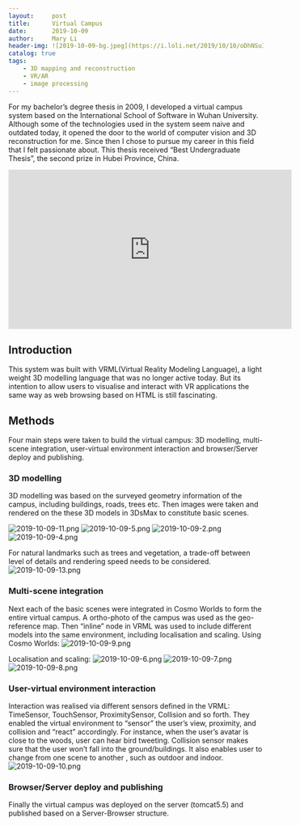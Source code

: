 ```yaml
---
layout:     post
title:      Virtual Campus
date:       2019-10-09
author:     Mary Li
header-img: ![2019-10-09-bg.jpeg](https://i.loli.net/2019/10/10/oDhNSuIWdyczZv5.jpg)
catalog: true
tags:
    - 3D mapping and reconstruction
    - VR/AR
    - image processing
---
```


For my bachelor’s degree thesis in 2009, I developed a virtual campus system based on the International School of Software in Wuhan University. Although some of the technologies used in the system seem  naive and outdated today, it opened the door to the world of computer vision and 3D reconstruction for me. Since then I chose to pursue my career in this field  that I felt passionate about. This thesis received “Best Undergraduate Thesis”, the second prize in Hubei Province, China. 

<iframe width="560" height="315" src="https://www.youtube.com/embed/vkeJeaIkTEQ" frameborder="0" allow="autoplay; encrypted-media" allowfullscreen></iframe>

## Introduction

This system was built with VRML(Virtual Reality Modeling Language), a light weight 3D modelling language that was no longer active today. But its intention to allow users to visualise and interact with VR applications the same way as web browsing based on HTML is still fascinating. 

## Methods
Four main steps were taken to build the virtual campus: 3D modelling, multi-scene integration, user-virtual environment interaction and browser/Server deploy and publishing.

### 3D modelling
3D modelling was based on the surveyed geometry information of  the campus, including buildings, roads, trees etc. Then images were taken and rendered on the these 3D models in 3DsMax to constitute basic scenes. 

![2019-10-09-11.png](https://i.loli.net/2019/10/10/lq5dtJrLhRXWjzP.png)
![2019-10-09-5.png](https://i.loli.net/2019/10/10/Bl3ciDT6jALqY5r.png)
![2019-10-09-2.png](https://i.loli.net/2019/10/10/umgRcsdVoGLZhHS.png)
![2019-10-09-4.png](https://i.loli.net/2019/10/10/yXWJi4IDx16nRVM.png)

For natural landmarks such as trees and vegetation, a trade-off between level of details and rendering speed needs to be considered. 
![2019-10-09-13.png](https://i.loli.net/2019/10/10/ua5XRnmwjciZzWh.png)

### Multi-scene integration

Next each of the basic scenes were integrated in Cosmo Worlds to form the entire virtual campus. A ortho-photo of the campus was used as the geo-reference map. Then “inline” node in VRML was used to include different models into the same environment, including localisation and scaling. 
Using Cosmo Worlds:
![2019-10-09-9.png](https://i.loli.net/2019/10/10/7PgyOnvpzkMdaGf.png)

Localisation and scaling:
![2019-10-09-6.png](https://i.loli.net/2019/10/10/pqbEZSj2dwraylM.png)
![2019-10-09-7.png](https://i.loli.net/2019/10/10/YLAni7PsUHQShZE.png)
![2019-10-09-8.png](https://i.loli.net/2019/10/10/rqs2DUe54ZOCQoh.png)

### User-virtual environment interaction

Interaction was realised via different sensors defined in the VRML: TimeSensor, TouchSensor, ProximitySensor, Collision and so forth. They enabled the virtual environment to “sensor” the user’s view, proximity, and collision and “react” accordingly. For instance, when the user’s avatar is close to the woods, user can hear bird tweeting. Collision sensor makes sure that the user won’t fall into the ground/buildings.  It also enables user to change from one scene to another , such as outdoor and indoor.
![2019-10-09-10.png](https://i.loli.net/2019/10/10/PVOHXTpKn9eSLqw.png)

### Browser/Server deploy and publishing

Finally the virtual campus was deployed on the server (tomcat5.5) and published based on a Server-Browser structure.
